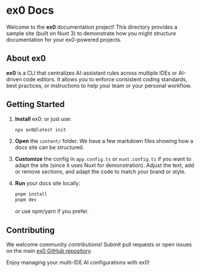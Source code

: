 # ex0 Docs

Welcome to the **ex0** documentation project! This directory provides a sample site (built on Nuxt 3) to demonstrate how you might structure documentation for your ex0-powered projects.

## About ex0

**ex0** is a CLI that centralizes AI-assistant rules across multiple IDEs or AI-driven code editors. It allows you to enforce consistent coding standards, best practices, or instructions to help your team or your personal workflow.

## Getting Started

1. **Install** ex0:
   or just use:
   ```bash
   npx ex0@latest init
   ```

2. **Open** the `content/` folder. We have a few markdown files showing how a docs site can be structured.

3. **Customize** the config in `app.config.ts` or `nuxt.config.ts` if you want to adapt the site (since it uses Nuxt for demonstration). Adjust the text, add or remove sections, and adapt the code to match your brand or style.

4. **Run** your docs site locally:
   ```bash
   pnpm install
   pnpm dev
   ```
   or use npm/yarn if you prefer.

## Contributing

We welcome community contributions! Submit pull requests or open issues on the main [ex0 GitHub repository](https://github.com/instructa/ex0).

Enjoy managing your multi-IDE AI configurations with ex0!